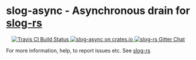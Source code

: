 # slog-async - Asynchronous drain for [slog-rs][slog-rs]

<p align="center">
  <a href="https://travis-ci.org/slog-rs/async">
      <img src="https://img.shields.io/travis/slog-rs/async/master.svg" alt="Travis CI Build Status">
  </a>

  <a href="https://crates.io/crates/slog-async">
      <img src="https://img.shields.io/crates/d/slog-async.svg" alt="slog-async on crates.io">
  </a>

  <a href="https://gitter.im/dpc/slog-async">
      <img src="https://img.shields.io/gitter/room/dpc/slog-rs.svg" alt="slog-rs Gitter Chat">
  </a>
</p>

For more information, help, to report issues etc. See [slog-rs][slog-rs]

[slog-rs]: //github.com/slog-rs/core
